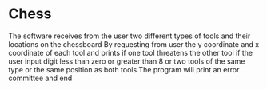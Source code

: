 # Chess
The software receives from the user two different types of tools and their locations on the chessboard
      By requesting from user the y coordinate and x coordinate of each tool and prints if one tool threatens the other tool
      if the user input digit less than zero or greater than 8 or two tools of the same type or the same position as both tools
      The program will print an error committee and end

